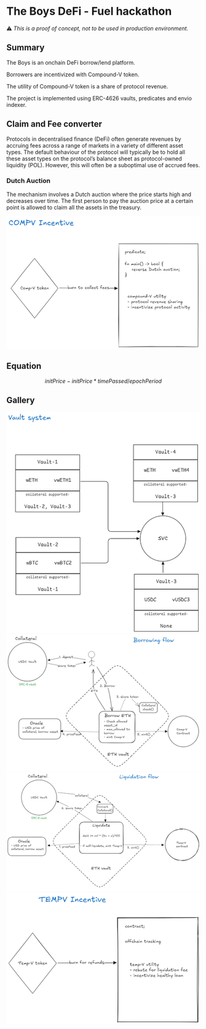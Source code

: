 # The Boys DeFi - Fuel hackathon

:warning: *This is a proof of concept, not to be used in production environment.*

## Summary

The Boys is an onchain DeFi borrow/lend platform.

Borrowers are incentivized with Compound-V token.

The utility of Compound-V token is a share of protocol revenue.

The project is implemented using ERC-4626 vaults, predicates and envio indexer.

## Claim and Fee converter

Protocols in decentralised finance (DeFi) often generate revenues by accruing fees across a range of markets in a variety of different asset types. The default behaviour of the protocol will typically be to hold all these asset types on the protocol’s balance sheet as protocol-owned liquidity (POL). However, this will often be a suboptimal use of accrued fees.

### Dutch Auction

The mechanism involves a Dutch auction where the price starts high and decreases over time. The first person to pay the auction price at a certain point is allowed to claim all the assets in the treasury. 

![Compound-V][def]

## Equation

$$ initPrice - initPrice * timePassed / epochPeriod $$

## Gallery

![Vault][def1]
![Borrowing Flow][def2]
![Liquidation Flow][def3]
![Temp-V][def4]

[def]: ./docs/compv.png
[def1]: ./docs/vault.png
[def2]: ./docs/borrow.png
[def3]: ./docs/liquidation.png
[def4]: ./docs/tempv.png